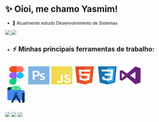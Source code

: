 # ✨ Oioi, me chamo Yasmim! 
- 🌱 Atualmente estudo Desenvolvimento de Sistemas
  
<div align="left">
  <a href="https://github.com/yasmimx">
  <img height="180em" src="https://github-readme-stats.vercel.app/api?username=yasmimx&show_icons=true&show_icons=true&theme=radical&include_all_commits=true&count_private=true" />
  <img height="180em" src="https://github-readme-stats.vercel.app/api/top-langs/?username=yasmimx&layout=compact&langs_count=7&theme=radical" />
  </a>
</div>

##
-  <h2> ⚡ Minhas principais ferramentas de trabalho: </h2>
<div style="display: inline_block"><br>
 
  <img align="center" alt="Figma" height="60" width="70" src="https://raw.githubusercontent.com/devicons/devicon/master/icons/figma/figma-original.svg">
  <img align="center" alt="Pohotoshop" height="60" width="70" src="https://raw.githubusercontent.com/devicons/devicon/master/icons//photoshop/photoshop-plain.svg">
  <img align="center" alt="Js" height="60" width="70" src="https://raw.githubusercontent.com/devicons/devicon/master/icons/javascript/javascript-plain.svg">
  <img align="center" alt="HTML" height="60" width="70" src="https://raw.githubusercontent.com/devicons/devicon/master/icons/html5/html5-original.svg">
  <img align="center" alt="CSS" height="60" width="70" src="https://raw.githubusercontent.com/devicons/devicon/master/icons/css3/css3-original.svg">
  <img align="center" alt="VisualStudio" height="60" width="70" src="https://raw.githubusercontent.com/devicons/devicon/master/icons/visualstudio/visualstudio-plain.svg" >
  <img align="center" alt="AndroidStudio" height="60" width="70" src="https://raw.githubusercontent.com/devicons/devicon/master/icons/androidstudio/androidstudio-original.svg">
</div>
  
  ##

  <div> 
  <a href="https://instagram.com/yasx_dias" target="_blank"><img src="https://img.shields.io/badge/-Instagram-%23E4405F?style=for-the-badge&logo=instagram&logoColor=white" target="_blank"></a>
  <a href = "mailto:yasmimborgesdias@gmail.com"><img src="https://img.shields.io/badge/-Gmail-%23333?style=for-the-badge&logo=gmail&logoColor=white" target="_blank"></a>
  <a href="https://www.linkedin.com/in/yasmim-borges-dias-997348294" target="_blank"><img src="https://img.shields.io/badge/-LinkedIn-%230077B5?style=for-the-badge&logo=linkedin&logoColor=white" target="_blank"></a> 
  
</div>


<!--
**yasmimx/yasmimx** is a ✨ _special_ ✨ repository because its `README.md` (this file) appears on your GitHub profile.

Here are some ideas to get you started:

- 🔭 I’m currently working on ...
- 🌱 I’m currently learning ...
- 👯 I’m looking to collaborate on ...
- 🤔 I’m looking for help with ...
- 💬 Ask me about ...
- 📫 How to reach me: ...
- 😄 Pronouns: ...
- ⚡ Fun fact: ...
-->
